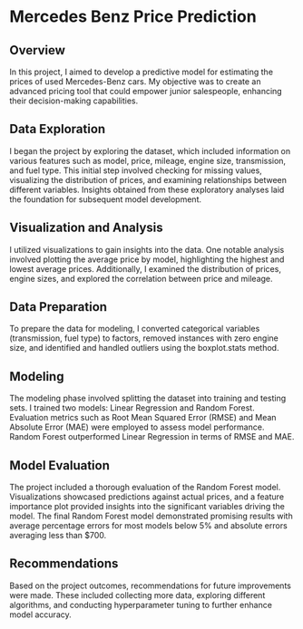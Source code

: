 # Mercedes Benz Price Prediction

## Overview

In this project, I aimed to develop a predictive model for estimating the prices of used Mercedes-Benz cars. My objective was to create an advanced pricing tool that could empower junior salespeople, enhancing their decision-making capabilities.

## Data Exploration

I began the project by exploring the dataset, which included information on various features such as model, price, mileage, engine size, transmission, and fuel type. This initial step involved checking for missing values, visualizing the distribution of prices, and examining relationships between different variables. Insights obtained from these exploratory analyses laid the foundation for subsequent model development.

## Visualization and Analysis

I utilized visualizations to gain insights into the data. One notable analysis involved plotting the average price by model, highlighting the highest and lowest average prices. Additionally, I examined the distribution of prices, engine sizes, and explored the correlation between price and mileage.

## Data Preparation

To prepare the data for modeling, I converted categorical variables (transmission, fuel type) to factors, removed instances with zero engine size, and identified and handled outliers using the boxplot.stats method.

## Modeling

The modeling phase involved splitting the dataset into training and testing sets. I trained two models: Linear Regression and Random Forest. Evaluation metrics such as Root Mean Squared Error (RMSE) and Mean Absolute Error (MAE) were employed to assess model performance. Random Forest outperformed Linear Regression in terms of RMSE and MAE.

## Model Evaluation

The project included a thorough evaluation of the Random Forest model. Visualizations showcased predictions against actual prices, and a feature importance plot provided insights into the significant variables driving the model. The final Random Forest model demonstrated promising results with average percentage errors for most models below 5% and absolute errors averaging less than $700.

## Recommendations

Based on the project outcomes, recommendations for future improvements were made. These included collecting more data, exploring different algorithms, and conducting hyperparameter tuning to further enhance model accuracy.
